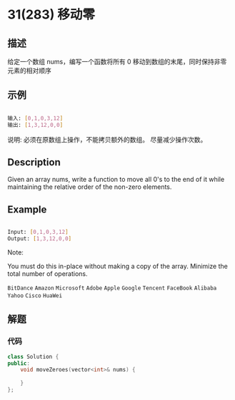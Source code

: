 # 31(283) 移动零

## 描述

给定一个数组 nums，编写一个函数将所有 0 移动到数组的末尾，同时保持非零元素的相对顺序

## 示例

```bash

输入: [0,1,0,3,12]
输出: [1,3,12,0,0]

``` 

说明:
必须在原数组上操作，不能拷贝额外的数组。
尽量减少操作次数。

## Description

Given an array nums, write a function to move all 0's to the end of it while maintaining the relative order of the non-zero elements.

## Example

```bash

Input: [0,1,0,3,12]
Output: [1,3,12,0,0]

```

Note:

You must do this in-place without making a copy of the array.
Minimize the total number of operations.

`BitDance` `Amazon` `Microsoft` `Adobe` `Apple` `Google` `Tencent` `FaceBook` `Alibaba` `Yahoo` `Cisco` `HuaWei`

## 解题

### 代码


```C++
class Solution {
public:
    void moveZeroes(vector<int>& nums) {
        
    }
};
```